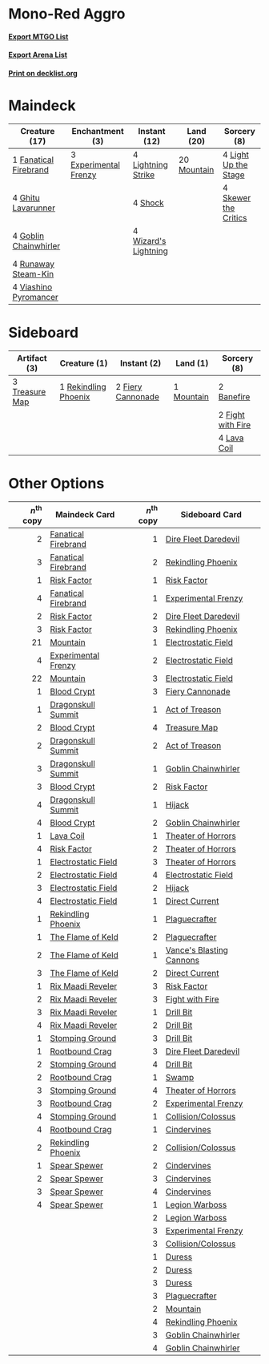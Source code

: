 # Mono-Red Aggro

#### [Export MTGO List](../collection/Mono-Red%20Aggro/Mono-Red%20Aggro.txt)
#### [Export Arena List](../collection/Mono-Red%20Aggro/Mono-Red%20Aggro_arena.txt)
#### [Print on decklist.org](http://decklist.org/?deckmain=3%09Experimental%20Frenzy%0A1%09Fanatical%20Firebrand%0A4%09Ghitu%20Lavarunner%0A4%09Goblin%20Chainwhirler%0A4%09Light%20Up%20the%20Stage%0A4%09Lightning%20Strike%0A20%09Mountain%0A4%09Runaway%20Steam-Kin%0A4%09Shock%0A4%09Skewer%20the%20Critics%0A4%09Viashino%20Pyromancer%0A4%09Wizard's%20Lightning&deckside=2%09Banefire%0A2%09Fiery%20Cannonade%0A2%09Fight%20with%20Fire%0A4%09Lava%20Coil%0A1%09Mountain%0A1%09Rekindling%20Phoenix%0A3%09Treasure%20Map)
# Maindeck

|                                         Creature (17)                                          |                                        Enchantment (3)                                         |                                         Instant (12)                                          |                                      Land (20)                                       |                                          Sorcery (8)                                          |
|------------------------------------------------------------------------------------------------|------------------------------------------------------------------------------------------------|-----------------------------------------------------------------------------------------------|--------------------------------------------------------------------------------------|-----------------------------------------------------------------------------------------------|
|1 [Fanatical Firebrand](http://gatherer.wizards.com/Pages/Card/Details.aspx?multiverseid=439758)|3 [Experimental Frenzy](http://gatherer.wizards.com/Pages/Card/Details.aspx?multiverseid=452849)|4 [Lightning Strike](http://gatherer.wizards.com/Pages/Card/Details.aspx?multiverseid=383299)  |20 [Mountain](http://gatherer.wizards.com/Pages/Card/Details.aspx?multiverseid=439859)|4 [Light Up the Stage](http://gatherer.wizards.com/Pages/Card/Details.aspx?multiverseid=457251)|
|4 [Ghitu Lavarunner](http://gatherer.wizards.com/Pages/Card/Details.aspx?multiverseid=443015)   |                                                                                                |4 [Shock](http://gatherer.wizards.com/Pages/Card/Details.aspx?multiverseid=129732)             |                                                                                      |4 [Skewer the Critics](http://gatherer.wizards.com/Pages/Card/Details.aspx?multiverseid=457259)|
|4 [Goblin Chainwhirler](http://gatherer.wizards.com/Pages/Card/Details.aspx?multiverseid=443017)|                                                                                                |4 [Wizard's Lightning](http://gatherer.wizards.com/Pages/Card/Details.aspx?multiverseid=443040)|                                                                                      |                                                                                               |
|4 [Runaway Steam-Kin](http://gatherer.wizards.com/Pages/Card/Details.aspx?multiverseid=452865)  |                                                                                                |                                                                                               |                                                                                      |                                                                                               |
|4 [Viashino Pyromancer](http://gatherer.wizards.com/Pages/Card/Details.aspx?multiverseid=447302)|                                                                                                |                                                                                               |                                                                                      |                                                                                               |


# Sideboard

|                                      Artifact (3)                                       |                                         Creature (1)                                          |                                        Instant (2)                                         |                                      Land (1)                                       |                                        Sorcery (8)                                         |
|-----------------------------------------------------------------------------------------|-----------------------------------------------------------------------------------------------|--------------------------------------------------------------------------------------------|-------------------------------------------------------------------------------------|--------------------------------------------------------------------------------------------|
|3 [Treasure Map](http://gatherer.wizards.com/Pages/Card/Details.aspx?multiverseid=435410)|1 [Rekindling Phoenix](http://gatherer.wizards.com/Pages/Card/Details.aspx?multiverseid=439768)|2 [Fiery Cannonade](http://gatherer.wizards.com/Pages/Card/Details.aspx?multiverseid=435297)|1 [Mountain](http://gatherer.wizards.com/Pages/Card/Details.aspx?multiverseid=439859)|2 [Banefire](http://gatherer.wizards.com/Pages/Card/Details.aspx?multiverseid=186613)       |
|                                                                                         |                                                                                               |                                                                                            |                                                                                     |2 [Fight with Fire](http://gatherer.wizards.com/Pages/Card/Details.aspx?multiverseid=443007)|
|                                                                                         |                                                                                               |                                                                                            |                                                                                     |4 [Lava Coil](http://gatherer.wizards.com/Pages/Card/Details.aspx?multiverseid=452858)      |


# Other Options

|*n*<sup>th</sup> copy|                                        Maindeck Card                                         |*n*<sup>th</sup> copy|                                          Sideboard Card                                           |
|--------------------:|----------------------------------------------------------------------------------------------|--------------------:|---------------------------------------------------------------------------------------------------|
|                    2|[Fanatical Firebrand](http://gatherer.wizards.com/Pages/Card/Details.aspx?multiverseid=439758)|                    1|[Dire Fleet Daredevil](http://gatherer.wizards.com/Pages/Card/Details.aspx?multiverseid=439756)    |
|                    3|[Fanatical Firebrand](http://gatherer.wizards.com/Pages/Card/Details.aspx?multiverseid=439758)|                    2|[Rekindling Phoenix](http://gatherer.wizards.com/Pages/Card/Details.aspx?multiverseid=439768)      |
|                    1|[Risk Factor](http://gatherer.wizards.com/Pages/Card/Details.aspx?multiverseid=452863)        |                    1|[Risk Factor](http://gatherer.wizards.com/Pages/Card/Details.aspx?multiverseid=452863)             |
|                    4|[Fanatical Firebrand](http://gatherer.wizards.com/Pages/Card/Details.aspx?multiverseid=439758)|                    1|[Experimental Frenzy](http://gatherer.wizards.com/Pages/Card/Details.aspx?multiverseid=452849)     |
|                    2|[Risk Factor](http://gatherer.wizards.com/Pages/Card/Details.aspx?multiverseid=452863)        |                    2|[Dire Fleet Daredevil](http://gatherer.wizards.com/Pages/Card/Details.aspx?multiverseid=439756)    |
|                    3|[Risk Factor](http://gatherer.wizards.com/Pages/Card/Details.aspx?multiverseid=452863)        |                    3|[Rekindling Phoenix](http://gatherer.wizards.com/Pages/Card/Details.aspx?multiverseid=439768)      |
|                   21|[Mountain](http://gatherer.wizards.com/Pages/Card/Details.aspx?multiverseid=439859)           |                    1|[Electrostatic Field](http://gatherer.wizards.com/Pages/Card/Details.aspx?multiverseid=452847)     |
|                    4|[Experimental Frenzy](http://gatherer.wizards.com/Pages/Card/Details.aspx?multiverseid=452849)|                    2|[Electrostatic Field](http://gatherer.wizards.com/Pages/Card/Details.aspx?multiverseid=452847)     |
|                   22|[Mountain](http://gatherer.wizards.com/Pages/Card/Details.aspx?multiverseid=439859)           |                    3|[Electrostatic Field](http://gatherer.wizards.com/Pages/Card/Details.aspx?multiverseid=452847)     |
|                    1|[Blood Crypt](http://gatherer.wizards.com/Pages/Card/Details.aspx?multiverseid=97102)         |                    3|[Fiery Cannonade](http://gatherer.wizards.com/Pages/Card/Details.aspx?multiverseid=435297)         |
|                    1|[Dragonskull Summit](http://gatherer.wizards.com/Pages/Card/Details.aspx?multiverseid=420909) |                    1|[Act of Treason](http://gatherer.wizards.com/Pages/Card/Details.aspx?multiverseid=442107)          |
|                    2|[Blood Crypt](http://gatherer.wizards.com/Pages/Card/Details.aspx?multiverseid=97102)         |                    4|[Treasure Map](http://gatherer.wizards.com/Pages/Card/Details.aspx?multiverseid=435410)            |
|                    2|[Dragonskull Summit](http://gatherer.wizards.com/Pages/Card/Details.aspx?multiverseid=420909) |                    2|[Act of Treason](http://gatherer.wizards.com/Pages/Card/Details.aspx?multiverseid=442107)          |
|                    3|[Dragonskull Summit](http://gatherer.wizards.com/Pages/Card/Details.aspx?multiverseid=420909) |                    1|[Goblin Chainwhirler](http://gatherer.wizards.com/Pages/Card/Details.aspx?multiverseid=443017)     |
|                    3|[Blood Crypt](http://gatherer.wizards.com/Pages/Card/Details.aspx?multiverseid=97102)         |                    2|[Risk Factor](http://gatherer.wizards.com/Pages/Card/Details.aspx?multiverseid=452863)             |
|                    4|[Dragonskull Summit](http://gatherer.wizards.com/Pages/Card/Details.aspx?multiverseid=420909) |                    1|[Hijack](http://gatherer.wizards.com/Pages/Card/Details.aspx?multiverseid=417691)                  |
|                    4|[Blood Crypt](http://gatherer.wizards.com/Pages/Card/Details.aspx?multiverseid=97102)         |                    2|[Goblin Chainwhirler](http://gatherer.wizards.com/Pages/Card/Details.aspx?multiverseid=443017)     |
|                    1|[Lava Coil](http://gatherer.wizards.com/Pages/Card/Details.aspx?multiverseid=452858)          |                    1|[Theater of Horrors](http://gatherer.wizards.com/Pages/Card/Details.aspx?multiverseid=457357)      |
|                    4|[Risk Factor](http://gatherer.wizards.com/Pages/Card/Details.aspx?multiverseid=452863)        |                    2|[Theater of Horrors](http://gatherer.wizards.com/Pages/Card/Details.aspx?multiverseid=457357)      |
|                    1|[Electrostatic Field](http://gatherer.wizards.com/Pages/Card/Details.aspx?multiverseid=452847)|                    3|[Theater of Horrors](http://gatherer.wizards.com/Pages/Card/Details.aspx?multiverseid=457357)      |
|                    2|[Electrostatic Field](http://gatherer.wizards.com/Pages/Card/Details.aspx?multiverseid=452847)|                    4|[Electrostatic Field](http://gatherer.wizards.com/Pages/Card/Details.aspx?multiverseid=452847)     |
|                    3|[Electrostatic Field](http://gatherer.wizards.com/Pages/Card/Details.aspx?multiverseid=452847)|                    2|[Hijack](http://gatherer.wizards.com/Pages/Card/Details.aspx?multiverseid=417691)                  |
|                    4|[Electrostatic Field](http://gatherer.wizards.com/Pages/Card/Details.aspx?multiverseid=452847)|                    1|[Direct Current](http://gatherer.wizards.com/Pages/Card/Details.aspx?multiverseid=452846)          |
|                    1|[Rekindling Phoenix](http://gatherer.wizards.com/Pages/Card/Details.aspx?multiverseid=439768) |                    1|[Plaguecrafter](http://gatherer.wizards.com/Pages/Card/Details.aspx?multiverseid=452832)           |
|                    1|[The Flame of Keld](http://gatherer.wizards.com/Pages/Card/Details.aspx?multiverseid=443011)  |                    2|[Plaguecrafter](http://gatherer.wizards.com/Pages/Card/Details.aspx?multiverseid=452832)           |
|                    2|[The Flame of Keld](http://gatherer.wizards.com/Pages/Card/Details.aspx?multiverseid=443011)  |                    1|[Vance's Blasting Cannons](http://gatherer.wizards.com/Pages/Card/Details.aspx?multiverseid=435327)|
|                    3|[The Flame of Keld](http://gatherer.wizards.com/Pages/Card/Details.aspx?multiverseid=443011)  |                    2|[Direct Current](http://gatherer.wizards.com/Pages/Card/Details.aspx?multiverseid=452846)          |
|                    1|[Rix Maadi Reveler](http://gatherer.wizards.com/Pages/Card/Details.aspx?multiverseid=457253)  |                    3|[Risk Factor](http://gatherer.wizards.com/Pages/Card/Details.aspx?multiverseid=452863)             |
|                    2|[Rix Maadi Reveler](http://gatherer.wizards.com/Pages/Card/Details.aspx?multiverseid=457253)  |                    3|[Fight with Fire](http://gatherer.wizards.com/Pages/Card/Details.aspx?multiverseid=443007)         |
|                    3|[Rix Maadi Reveler](http://gatherer.wizards.com/Pages/Card/Details.aspx?multiverseid=457253)  |                    1|[Drill Bit](http://gatherer.wizards.com/Pages/Card/Details.aspx?multiverseid=457217)               |
|                    4|[Rix Maadi Reveler](http://gatherer.wizards.com/Pages/Card/Details.aspx?multiverseid=457253)  |                    2|[Drill Bit](http://gatherer.wizards.com/Pages/Card/Details.aspx?multiverseid=457217)               |
|                    1|[Stomping Ground](http://gatherer.wizards.com/Pages/Card/Details.aspx?multiverseid=405110)    |                    3|[Drill Bit](http://gatherer.wizards.com/Pages/Card/Details.aspx?multiverseid=457217)               |
|                    1|[Rootbound Crag](http://gatherer.wizards.com/Pages/Card/Details.aspx?multiverseid=420934)     |                    3|[Dire Fleet Daredevil](http://gatherer.wizards.com/Pages/Card/Details.aspx?multiverseid=439756)    |
|                    2|[Stomping Ground](http://gatherer.wizards.com/Pages/Card/Details.aspx?multiverseid=405110)    |                    4|[Drill Bit](http://gatherer.wizards.com/Pages/Card/Details.aspx?multiverseid=457217)               |
|                    2|[Rootbound Crag](http://gatherer.wizards.com/Pages/Card/Details.aspx?multiverseid=420934)     |                    1|[Swamp](http://gatherer.wizards.com/Pages/Card/Details.aspx?multiverseid=439858)                   |
|                    3|[Stomping Ground](http://gatherer.wizards.com/Pages/Card/Details.aspx?multiverseid=405110)    |                    4|[Theater of Horrors](http://gatherer.wizards.com/Pages/Card/Details.aspx?multiverseid=457357)      |
|                    3|[Rootbound Crag](http://gatherer.wizards.com/Pages/Card/Details.aspx?multiverseid=420934)     |                    2|[Experimental Frenzy](http://gatherer.wizards.com/Pages/Card/Details.aspx?multiverseid=452849)     |
|                    4|[Stomping Ground](http://gatherer.wizards.com/Pages/Card/Details.aspx?multiverseid=405110)    |                    1|[Collision/Colossus](http://gatherer.wizards.com/Pages/Card/Details.aspx?multiverseid=457367)      |
|                    4|[Rootbound Crag](http://gatherer.wizards.com/Pages/Card/Details.aspx?multiverseid=420934)     |                    1|[Cindervines](http://gatherer.wizards.com/Pages/Card/Details.aspx?multiverseid=457305)             |
|                    2|[Rekindling Phoenix](http://gatherer.wizards.com/Pages/Card/Details.aspx?multiverseid=439768) |                    2|[Collision/Colossus](http://gatherer.wizards.com/Pages/Card/Details.aspx?multiverseid=457367)      |
|                    1|[Spear Spewer](http://gatherer.wizards.com/Pages/Card/Details.aspx?multiverseid=457261)       |                    2|[Cindervines](http://gatherer.wizards.com/Pages/Card/Details.aspx?multiverseid=457305)             |
|                    2|[Spear Spewer](http://gatherer.wizards.com/Pages/Card/Details.aspx?multiverseid=457261)       |                    3|[Cindervines](http://gatherer.wizards.com/Pages/Card/Details.aspx?multiverseid=457305)             |
|                    3|[Spear Spewer](http://gatherer.wizards.com/Pages/Card/Details.aspx?multiverseid=457261)       |                    4|[Cindervines](http://gatherer.wizards.com/Pages/Card/Details.aspx?multiverseid=457305)             |
|                    4|[Spear Spewer](http://gatherer.wizards.com/Pages/Card/Details.aspx?multiverseid=457261)       |                    1|[Legion Warboss](http://gatherer.wizards.com/Pages/Card/Details.aspx?multiverseid=452859)          |
|                     |                                                                                              |                    2|[Legion Warboss](http://gatherer.wizards.com/Pages/Card/Details.aspx?multiverseid=452859)          |
|                     |                                                                                              |                    3|[Experimental Frenzy](http://gatherer.wizards.com/Pages/Card/Details.aspx?multiverseid=452849)     |
|                     |                                                                                              |                    3|[Collision/Colossus](http://gatherer.wizards.com/Pages/Card/Details.aspx?multiverseid=457367)      |
|                     |                                                                                              |                    1|[Duress](http://gatherer.wizards.com/Pages/Card/Details.aspx?multiverseid=14557)                   |
|                     |                                                                                              |                    2|[Duress](http://gatherer.wizards.com/Pages/Card/Details.aspx?multiverseid=14557)                   |
|                     |                                                                                              |                    3|[Duress](http://gatherer.wizards.com/Pages/Card/Details.aspx?multiverseid=14557)                   |
|                     |                                                                                              |                    3|[Plaguecrafter](http://gatherer.wizards.com/Pages/Card/Details.aspx?multiverseid=452832)           |
|                     |                                                                                              |                    2|[Mountain](http://gatherer.wizards.com/Pages/Card/Details.aspx?multiverseid=439859)                |
|                     |                                                                                              |                    4|[Rekindling Phoenix](http://gatherer.wizards.com/Pages/Card/Details.aspx?multiverseid=439768)      |
|                     |                                                                                              |                    3|[Goblin Chainwhirler](http://gatherer.wizards.com/Pages/Card/Details.aspx?multiverseid=443017)     |
|                     |                                                                                              |                    4|[Goblin Chainwhirler](http://gatherer.wizards.com/Pages/Card/Details.aspx?multiverseid=443017)     |

